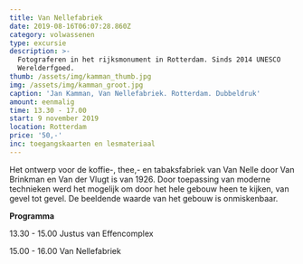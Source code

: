 ```yaml
---
title: Van Nellefabriek
date: 2019-08-16T06:07:28.860Z
category: volwassenen
type: excursie
description: >-
  Fotograferen in het rijksmonument in Rotterdam. Sinds 2014 UNESCO
  Werelderfgoed.
thumb: /assets/img/kamman_thumb.jpg
img: /assets/img/kamman_groot.jpg
caption: 'Jan Kamman, Van Nellefabriek. Rotterdam. Dubbeldruk'
amount: eenmalig
time: 13.30 - 17.00
start: 9 november 2019
location: Rotterdam
price: '50,-'
inc: toegangskaarten en lesmateriaal
---
```

Het ontwerp voor de koffie-, thee,- en tabaksfabriek van Van Nelle door Van Brinkman en Van der Vlugt is van 1926. Door toepassing van moderne technieken werd het mogelijk om door het hele gebouw heen te kijken, van gevel tot gevel. De beeldende waarde van het gebouw is onmiskenbaar.

**Programma**

13.30 - 15.00 Justus van Effencomplex

15.00 - 16.00 Van Nellefabriek

